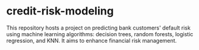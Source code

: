 # credit-risk-modeling
This repository hosts a project on predicting bank customers' default risk using machine learning algorithms: decision trees, random forests, logistic regression, and KNN. It aims to enhance financial risk management.
